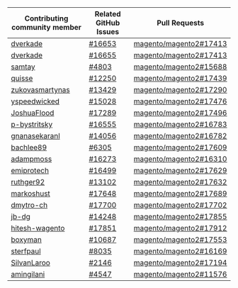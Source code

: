
| Contributing community member | Related GitHub Issues | Pull Requests |
| ------- | ------- | ------- |
| [dverkade](https://github.com/dverkade) | [#16653](https://github.com/magento/magento2/issues/16653) | [magento/magento2#17413](https://github.com/magento/magento2/pull/17413) |
| [dverkade](https://github.com/dverkade) | [#16655](https://github.com/magento/magento2/issues/16655) | [magento/magento2#17413](https://github.com/magento/magento2/pull/17413) |
| [samtay](https://github.com/samtay) | [#4803](https://github.com/magento/magento2/issues/4803) | [magento/magento2#15688](https://github.com/magento/magento2/pull/15688) |
| [quisse](https://github.com/quisse) | [#12250](https://github.com/magento/magento2/issues/12250) | [magento/magento2#17439](https://github.com/magento/magento2/pull/17439) |
| [zukovasmartynas](https://github.com/zukovasmartynas) | [#13429](https://github.com/magento/magento2/issues/13429) | [magento/magento2#17290](https://github.com/magento/magento2/pull/17290) |
| [yspeedwicked](https://github.com/yspeedwicked) | [#15028](https://github.com/magento/magento2/issues/15028) | [magento/magento2#17476](https://github.com/magento/magento2/pull/17476) |
| [JoshuaFlood](https://github.com/JoshuaFlood) | [#17289](https://github.com/magento/magento2/issues/17289) | [magento/magento2#17496](https://github.com/magento/magento2/pull/17496) |
| [p-bystritsky](https://github.com/p-bystritsky) | [#16555](https://github.com/magento/magento2/issues/16555) | [magento/magento2#16783](https://github.com/magento/magento2/pull/16783) |
| [gnanasekaranl](https://github.com/gnanasekaranl) | [#14056](https://github.com/magento/magento2/issues/14056) | [magento/magento2#16782](https://github.com/magento/magento2/pull/16782) |
| [bachlee89](https://github.com/bachlee89) | [#6305](https://github.com/magento/magento2/issues/6305) | [magento/magento2#17609](https://github.com/magento/magento2/pull/17609) |
| [adampmoss](https://github.com/adampmoss) | [#16273](https://github.com/magento/magento2/issues/16273) | [magento/magento2#16310](https://github.com/magento/magento2/pull/16310) |
| [emiprotech](https://github.com/emiprotech) | [#16499](https://github.com/magento/magento2/issues/16499) | [magento/magento2#17629](https://github.com/magento/magento2/pull/17629) |
| [ruthger92](https://github.com/ruthger92) | [#13102](https://github.com/magento/magento2/issues/13102) | [magento/magento2#17632](https://github.com/magento/magento2/pull/17632) |
| [markoshust](https://github.com/markoshust) | [#17648](https://github.com/magento/magento2/issues/17648) | [magento/magento2#17689](https://github.com/magento/magento2/pull/17689) |
| [dmytro-ch](https://github.com/dmytro-ch) | [#17700](https://github.com/magento/magento2/issues/17700) | [magento/magento2#17702](https://github.com/magento/magento2/pull/17702) |
| [jb-dg](https://github.com/jb-dg) | [#14248](https://github.com/magento/magento2/issues/14248) | [magento/magento2#17855](https://github.com/magento/magento2/pull/17855) |
| [hitesh-wagento](https://github.com/hitesh-wagento) | [#17851](https://github.com/magento/magento2/issues/17851) | [magento/magento2#17912](https://github.com/magento/magento2/pull/17912) |
| [boxyman](https://github.com/boxyman) | [#10687](https://github.com/magento/magento2/issues/10687) | [magento/magento2#17553](https://github.com/magento/magento2/pull/17553) |
| [sterfpaul](https://github.com/sterfpaul) | [#8035](https://github.com/magento/magento2/issues/8035) | [magento/magento2#16169](https://github.com/magento/magento2/pull/16169) |
| [SilvanLaroo](https://github.com/SilvanLaroo) | [#2146](https://github.com/magento/magento2/issues/2146) | [magento/magento2#17194](https://github.com/magento/magento2/pull/17194) |
| [amingilani](https://github.com/amingilani) | [#4547](https://github.com/magento/magento2/issues/4547) | [magento/magento2#11576](https://github.com/magento/magento2/pull/11576) |
